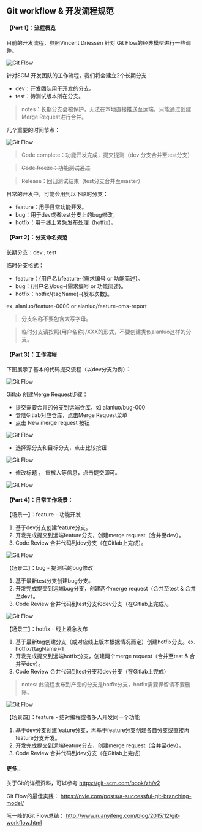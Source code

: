 ## Git workflow & 开发流程规范


#### 【Part 1】：流程概览

目前的开发流程，参照Vincent Driessen 针对 Git Flow的经典模型进行一些调整。

![Git Flow](./Img/GitFlow-001.png)

针对SCM 开发团队的工作流程，我们将会建立2个长期分支：

* dev：开发团队用于开发的分支。
* test：待测试版本所在分支。

> notes：长期分支会被保护，无法在本地直接推送至远端，只能通过创建Merge Request进行合并。

几个重要的时间节点：

![Git Flow](./Img/GitFlow-006.png)

> Code complete：功能开发完成，提交提测（dev 分支合并至test分支）

> ~~Code freeze：功能测试通过~~

> Release：回归测试结束（test分支合并至master）

日常的开发中，可能会用到以下临时分支：

* feature：用于日常功能开发。
* bug：用于dev或者test分支上的bug修改。
* hotfix：用于线上紧急发布处理（hotfix）。

#### 【Part 2】：分支命名规范

长期分支：dev , test

临时分支格式：

* feature：{用户名}/feature-{需求编号 or 功能简述}。
* bug：{用户名}/bug-{需求编号 or 功能简述}。
* hotfix：hotfix/{tagName}-{发布次数}。

ex. alanluo/feature-0000 or alanluo/feature-oms-report

> 分支名称不要包含大写字母。

> 临时分支请按照{用户名称}/XXX的形式，不要创建类似alanluo这样的分支。

#### 【Part 3】：工作流程

下图展示了基本的代码提交流程（以dev分支为例）：

![Git Flow](./Img/GitFlow-002.png)

Gitlab 创建Merge Request步骤：

* 提交需要合并的分支到远端仓库，如 alanluo/bug-000
* 登陆Gitlab对应仓库，点击Merge Request菜单
* 点击 New merge request 按钮

![Git Flow](./Img/GitFlow-003.png)

* 选择源分支和目标分支，点击比较按钮

![Git Flow](./Img/GitFlow-004.png)

* 修改标题 ， 审核人等信息，点击提交即可。

![Git Flow](./Img/GitFlow-005.png)

#### 【Part 4】：日常工作场景：

【场景一】：feature - 功能开发

1. 基于dev分支创建feature分支。
2. 开发完成提交到远端feature分支，创建merge request（合并至dev）。
3. Code Review 合并代码到dev分支（在Gitlab上完成）。

![Git Flow](./Img/GitFlow-007.png)

【场景二】：bug - 提测后的bug修改

1. 基于最新test分支创建bug分支。
2. 开发完成提交到远端bug分支，创建两个merge request（合并至test & 合并至dev）。
3. Code Review 合并代码到test分支和dev分支（在Gitlab上完成）。

![Git Flow](./Img/GitFlow-008.png)

【场景三】：hotfix - 线上紧急发布

1. 基于最新tag创建分支（或对应线上版本根据情况而定）创建hotfix分支。ex. hotfix/{tagName}-1
2. 开发完成提交到远端hotfix分支，创建两个merge request（合并至test & 合并至dev）。
3. Code Review 合并代码到test分支和dev分支（在Gitlab上完成）

> notes: 此流程发布到产品的分支是hotfix分支，hotfix需要保留请不要删除。

![Git Flow](./Img/GitFlow-009.png)

【场景四】：feature - 结对编程或者多人开发同一个功能

1. 基于dev分支创建feature分支，再基于feature分支创建各自分支或直接再feature分支开发。
2. 开发完成提交到远端feature分支，创建merge request（合并至dev）。
3. Code Review 合并代码到dev分支（在Gitlab上完成）

#### 更多..

关于Git的详细资料，可以参考 https://git-scm.com/book/zh/v2

Git Flow的最佳实践： https://nvie.com/posts/a-successful-git-branching-model/

阮一峰的Git Flow总结： http://www.ruanyifeng.com/blog/2015/12/git-workflow.html

